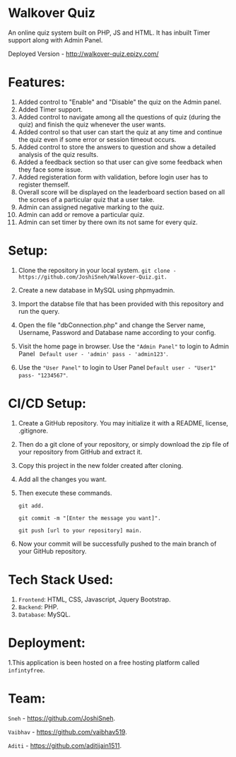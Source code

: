 # Walkover Quiz
An online quiz system built on PHP, JS and HTML. It has inbuilt Timer support along with Admin Panel.

Deployed Version - http://walkover-quiz.epizy.com/

# Features: 

1. Added control to "Enable" and "Disable" the quiz on the Admin panel.
2. Added Timer support.
3. Added control to navigate among all the questions of quiz (during the quiz) and finish the quiz whenever the user wants.
4. Added control so that user can start the quiz at any time and continue the quiz even if some error or session timeout occurs.
5. Added control to store the answers to question and show a detailed analysis of the quiz results.
6. Added a feedback section so that user can give some feedback when they face some issue.
7. Added registeration form with validation, before login user has to register themself.
8. Overall score will be displayed on the leaderboard section based on all the scroes of a particular quiz that a user take.
9. Admin can assigned negative marking to the quiz.
10. Admin can add or remove a particular quiz.
11. Admin can set timer by there own its not same for every quiz.

# Setup:

1. Clone the repository in your local system.
`git clone - https://github.com/JoshiSneh/Walkover-Quiz.git.`
2. Create a new database in MySQL using phpmyadmin.
 
3. Import the databse file that has been provided with this repository and run the query.
 
4. Open the file "dbConnection.php" and change the Server name, Username, Password and Database name according to your config.
 
5. Visit the home page in browser. Use the `"Admin Panel"` to login to Admin Panel ` Default user - 'admin' pass - 'admin123'`. 

6. Use the `"User Panel"` to login to User Panel `Default user - "User1" pass- "1234567"`. 

# CI/CD Setup:
1. Create a GitHub repository. You may initialize it with a README, license, .gitignore.
2. Then do a git clone of your repository, or simply download the zip file of your repository from GitHub and extract it.
3. Copy this project in the new folder created after cloning.
4. Add all the changes you want.
5. Then execute these commands.

   `git add.`
   
    `git commit -m "[Enter the message you want]".`
    
    `git push [url to your repository] main.`
6. Now your commit will be successfully pushed to the main branch of your GitHub repository.

# Tech Stack Used:
1. `Frontend`: HTML, CSS, Javascript, Jquery Bootstrap.
2. `Backend`: PHP.
3. `Database`: MySQL.

# Deployment:
1.This application is been hosted on a free hosting platform called `infintyfree`.

# Team:
`Sneh` - https://github.com/JoshiSneh.

`Vaibhav` - https://github.com/vaibhav519.

`Aditi` - https://github.com/aditijain1511.
